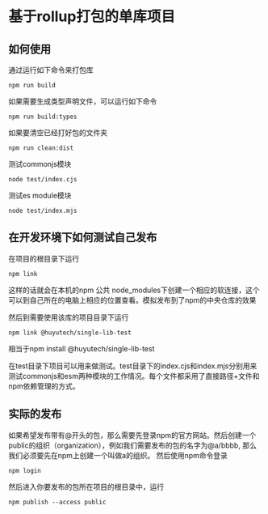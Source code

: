 # 基于rollup打包的单库项目

## 如何使用

通过运行如下命令来打包库
```
npm run build
```

如果需要生成类型声明文件，可以运行如下命令
```
npm run build:types
```

如果要清空已经打好包的文件夹
```
npm run clean:dist
```

测试commonjs模块
```
node test/index.cjs
```

测试es module模块
```
node test/index.mjs
```

## 在开发环境下如何测试自己发布

在项目的根目录下运行
```
npm link
```
这样的话就会在本机的npm 公共 node_modules下创建一个相应的软连接，这个可以到自己所在的电脑上相应的位置查看。模拟发布到了npm的中央仓库的效果

然后到需要使用该库的项目目录下运行

```
npm link @huyutech/single-lib-test
```
相当于npm install @huyutech/single-lib-test

在test目录下项目可以用来做测试。test目录下的index.cjs和index.mjs分别用来测试commonjs和esm两种模块的工作情况。每个文件都采用了直接路径+文件和npm依赖管理的方式。

## 实际的发布

如果希望发布带有@开头的包，那么需要先登录npm的官方网站。然后创建一个public的组织（organization），例如我们需要发布的包的名字为@a/bbbb, 那么我们必须要先在npm上创建一个叫做a的组织。
然后使用npm命令登录
```
npm login
```

然后进入你要发布的包所在项目的根目录中，运行
```
npm publish --access public
```


